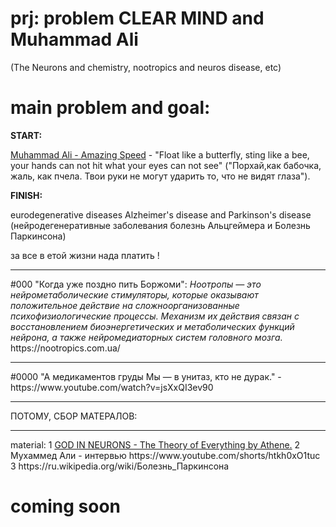 # prj: problem CLEAR MIND and Muhammad Ali  
(The Neurons and chemistry, nootropics and neuros disease, etc) 

<h1> main problem and goal:</h1>

<b>START:</b>

<a href="https://www.youtube.com/watch?v=jkhpZoPOfZI">Muhammad Ali - Amazing Speed</a> - "Float like a butterfly, sting like a bee, your hands can not hit what your eyes can not see" ("Порхай,как бабочка, жаль, как пчела. Твои руки не могут ударить то, что не видят глаза").

<b>FINISH:</b>

eurodegenerative diseases Alzheimer's disease and Parkinson's disease
(нейродегенеративные заболевания болезнь Альцгеймера и Болезнь Паркинсона)

за все в етой жизни нада платить !
<hr>
#000 "Когда уже поздно пить Боржоми":
<i>Ноотропы — это нейрометаболические стимуляторы, которые оказывают положительное действие на сложноорганизованные психофизиологические процессы. Механизм их действия связан с восстановлением биоэнергетических и метаболических функций нейрона, а также нейромедиаторных систем головного мозга.</i>
https://nootropics.com.ua/
<hr>
#0000 "А медикаментов груды Мы — в унитаз, кто не дурак." - https://www.youtube.com/watch?v=jsXxQI3ev90
<hr>
ПОТОМУ, СБОР МАТЕРАЛОВ:
<hr>
material:
1 <a href=https://www.youtube.com/watch?v=oPEdDcs_8ZQ>GOD IN NEURONS - The Theory of Everything by Athene.</a>
2 Мухаммед Али - интервью https://www.youtube.com/shorts/htkh0xO1tuc
3 https://ru.wikipedia.org/wiki/Болезнь_Паркинсона

<h1>coming soon</h1>

